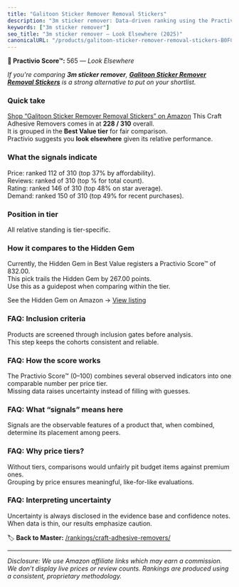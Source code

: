 ```yaml
---
title: "Galitoon Sticker Remover Removal Stickers"
description: "3m sticker remover: Data-driven ranking using the Practivio Score™. Positioned by quality, value, demand, findability, momentum."
keywords: ["3m sticker remover"]
seo_title: "3m sticker remover — Look Elsewhere (2025)"
canonicalURL: "/products/galitoon-sticker-remover-removal-stickers-B0FC6CP8P6/"
---
```


**🚫 Practivio Score™:** 565 — _Look Elsewhere_


*If you're comparing **3m sticker remover**, **[Galitoon Sticker Remover Removal Stickers](https://www.amazon.com/dp/B0FC6CP8P6?tag=practivio-20)** is a strong alternative to put on your shortlist.*
### Quick take
[Shop “Galitoon Sticker Remover Removal Stickers” on Amazon](https://www.amazon.com/dp/B0FC6CP8P6?tag=practivio-20)
This Craft Adhesive Removers comes in at **228 / 310** overall.  
It is grouped in the **Best Value tier** for fair comparison.  
Practivio suggests you **look elsewhere** given its relative performance.

### What the signals indicate
Price: ranked 112 of 310 (top 37% by affordability).  
Reviews: ranked  of 310 (top % for total count).  
Rating: ranked 146 of 310 (top 48% on star average).  
Demand: ranked 150 of 310 (top 49% for recent purchases).

### Position in tier
All relative standing is tier-specific.

### How it compares to the Hidden Gem
Currently, the Hidden Gem in Best Value registers a Practivio Score™ of 832.00.  
This pick trails the Hidden Gem by 267.00 points.  
Use this as a guidepost when comparing within the tier.  

See the Hidden Gem on Amazon → [View listing](https://www.amazon.com/dp/B0CJNS7RV1?tag=practivio-20)

### FAQ: Inclusion criteria
Products are screened through inclusion gates before analysis.  
This step keeps the cohorts consistent and reliable.

### FAQ: How the score works
The Practivio Score™ (0–100) combines several observed indicators into one comparable number per price tier.  
Missing data raises uncertainty instead of filling with guesses.

### FAQ: What “signals” means here
Signals are the observable features of a product that, when combined, determine its placement among peers.

### FAQ: Why price tiers?
Without tiers, comparisons would unfairly pit budget items against premium ones.  
Grouping by price ensures meaningful, like-for-like evaluations.

### FAQ: Interpreting uncertainty
Uncertainty is always disclosed in the evidence base and confidence notes.  
When data is thin, our results emphasize caution.


🏷️ **Back to Master:** [/rankings/craft-adhesive-removers/](/rankings/craft-adhesive-removers/)

---
_Disclosure: We use Amazon affiliate links which may earn a commission. We don’t display live prices or review counts. Rankings are produced using a consistent, proprietary methodology._
